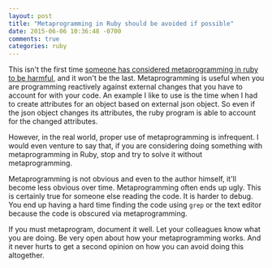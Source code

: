 ```yaml
---
layout: post
title: "Metaprogramming in Ruby should be avoided if possible"
date: 2015-06-06 10:36:48 -0700
comments: true
categories: ruby
---
```


This isn't the first time [someone has considered metaprogramming in ruby to be harmful](https://www.google.com/webhp?sourceid=chrome-instant&ion=1&espv=2&ie=UTF-8#q=metaprogramming%20harmful),
and it won't be the last. Metaprogramming is useful when you are programming
reactively against external changes that you have to account for with your
code. An example I like to use is the time when I had to create attributes
for an object based on external json object. So even if the json object
changes its attributes, the ruby program is able to account for the changed
attributes.

However, in the real world, proper use of metaprogramming is infrequent.
I would even venture to say that, if you are considering doing something
with metaprogramming in Ruby, stop and try to solve it without metaprogramming.

Metaprogramming is not obvious and even to the author himself, it'll become
less obvious over time. Metaprogramming often ends up ugly. This is
certainly true for someone else reading the code. It is harder to debug.
You end up having a hard time finding the code using `grep` or the text editor because
the code is obscured via metaprogramming.

If you must metaprogram, document it well. Let your colleagues know what you
are doing. Be very open about how your metaprogramming works. And it never
hurts to get a second opinion on how you can avoid doing this altogether.
